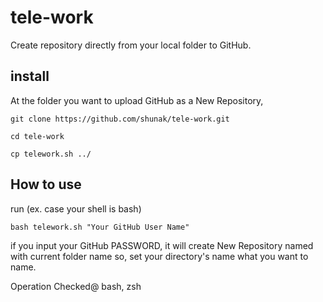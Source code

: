 # tele-work
Create repository directly from your local folder to GitHub.

## install
At the folder you want to upload GitHub as a New Repository,
```
git clone https://github.com/shunak/tele-work.git
```
```
cd tele-work
```
```
cp telework.sh ../
```
## How to use
run (ex. case your shell is bash)
```
bash telework.sh "Your GitHub User Name"
```
if you input your GitHub PASSWORD, it will create New Repository
named with current folder name so, set your directory's name
what you want to name.

Operation Checked@ bash, zsh



